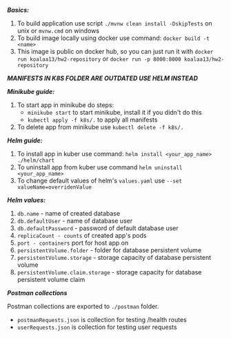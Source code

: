 ***Basics:***
1) To build application use script ```./mvnw clean install -DskipTests``` on unix or ```mvnw.cmd``` on windows
2) To build image locally using docker use command: ```docker build -t <name>```
3) This image is public on docker hub, so you can just run it with ```docker run koalaa13/hw2-repository``` or ```docker run -p 8000:8000 koalaa13/hw2-repository```

***MANIFESTS IN K8S FOLDER ARE OUTDATED USE HELM INSTEAD***

***Minikube guide:*** 
1) To start app in minikube do steps:
   * ```minikube start``` to start minikube, install it if you didn't do this
   * ```kubectl apply -f k8s/.``` to apply all manifests
2) To delete app from minikube use ```kubectl delete -f k8s/.```

***Helm guide:***
1) To install app in kuber use command: ```helm install <your_app_name> ./helm/chart```
2) To uninstall app from kuber use command ```helm uninstall <your_app_name>```
3) To change default values of helm's ```values.yaml``` use ```--set valueName=overridenValue```

***Helm values:***
1) ```db.name``` - name of created database
2) ```db.defaultUser``` - name of database user
3) ```db.defaultPassword``` - password of default database user
4) ```replicaCount - counts``` of created app's pods 
5) ```port - containers``` port for host app on
6) ```persistentVolume.folder``` - folder for database persistent volume
7) ```persistentVolume.storage``` - storage capacity of database persistent volume
8) ```persistentVolume.claim.storage``` - storage capacity for database persistent volume claim

***Postman collections***

Postman collections are exported to ```./postman``` folder.
* ```postmanRequests.json``` is collection for testing /health routes
* ```userRequests.json``` is collection for testing user requests